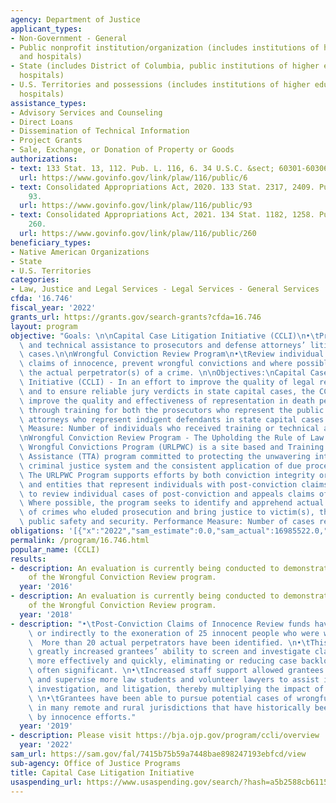 ```yaml
---
agency: Department of Justice
applicant_types:
- Non-Government - General
- Public nonprofit institution/organization (includes institutions of higher education
  and hospitals)
- State (includes District of Columbia, public institutions of higher education and
  hospitals)
- U.S. Territories and possessions (includes institutions of higher education and
  hospitals)
assistance_types:
- Advisory Services and Counseling
- Direct Loans
- Dissemination of Technical Information
- Project Grants
- Sale, Exchange, or Donation of Property or Goods
authorizations:
- text: 133 Stat. 13, 112. Pub. L. 116, 6. 34 U.S.C. &sect; 60301-60306.
  url: https://www.govinfo.gov/link/plaw/116/public/6
- text: Consolidated Appropriations Act, 2020. 133 Stat. 2317, 2409. Pub. L. 116,
    93.
  url: https://www.govinfo.gov/link/plaw/116/public/93
- text: Consolidated Appropriations Act, 2021. 134 Stat. 1182, 1258. Pub. L. 116,
    260.
  url: https://www.govinfo.gov/link/plaw/116/public/260
beneficiary_types:
- Native American Organizations
- State
- U.S. Territories
categories:
- Law, Justice and Legal Services - Legal Services - General Services
cfda: '16.746'
fiscal_year: '2022'
grants_url: https://grants.gov/search-grants?cfda=16.746
layout: program
objective: "Goals: \n\nCapital Case Litigation Initiative (CCLI)\n•\tProvide training\
  \ and technical assistance to prosecutors and defense attorneys’ litigation capital\
  \ cases.\n\nWrongful Conviction Review Program\n•\tReview individual post-conviction\
  \ claims of innocence, prevent wrongful convictions and where possible identify\
  \ the actual perpetrator(s) of a crime. \n\nObjectives:\nCapital Case Litigation\
  \ Initiative (CCLI) - In an effort to improve the quality of legal representation\
  \ and to ensure reliable jury verdicts in state capital cases, the CCLI seeks to\
  \ improve the quality and effectiveness of representation in death penalty cases\
  \ through training for both the prosecutors who represent the public and the defense\
  \ attorneys who represent indigent defendants in state capital cases.  Performance\
  \ Measure: Number of individuals who received training or technical assistance\n\
  \nWrongful Conviction Review Program - The Upholding the Rule of Law and Preventing\
  \ Wrongful Convictions Program (URLPWC) is a site based and Training and Technical\
  \ Assistance (TTA) program committed to protecting the unwavering integrity of the\
  \ criminal justice system and the consistent application of due process for all.\
  \ The URLPWC Program supports efforts by both conviction integrity or review units\
  \ and entities that represent individuals with post-conviction claims of innocence\
  \ to review individual cases of post-conviction and appeals claims of innocence.\
  \ Where possible, the program seeks to identify and apprehend actual perpetrators\
  \ of crimes who eluded prosecution and bring justice to victim(s), thereby enhancing\
  \ public safety and security. Performance Measure: Number of cases reviewed"
obligations: '[{"x":"2022","sam_estimate":0.0,"sam_actual":16985522.0,"usa_spending_actual":15768606.7},{"x":"2023","sam_estimate":13000000.0,"sam_actual":0.0,"usa_spending_actual":10318847.02},{"x":"2024","sam_estimate":12000000.0,"sam_actual":0.0,"usa_spending_actual":-74382.57}]'
permalink: /program/16.746.html
popular_name: (CCLI)
results:
- description: An evaluation is currently being conducted to demonstrate the impact
    of the Wrongful Conviction Review program.
  year: '2016'
- description: An evaluation is currently being conducted to demonstrate the impact
    of the Wrongful Conviction Review program.
  year: '2018'
- description: "•\tPost-Conviction Claims of Innocence Review funds have led directly\
    \ or indirectly to the exoneration of 25 innocent people who were wrongly convicted.\
    \  More than 20 actual perpetrators have been identified. \n•\tThis funding has\
    \ greatly increased grantees’ ability to screen and investigate claims of innocence\
    \ more effectively and quickly, eliminating or reducing case backlogs that were\
    \ often significant. \n•\tIncreased staff support allowed grantees to recruit\
    \ and supervise more law students and volunteer lawyers to assist in case screening,\
    \ investigation, and litigation, thereby multiplying the impact of the grant funds.\
    \ \n•\tGrantees have been able to pursue potential cases of wrongful conviction\
    \ in many remote and rural jurisdictions that have historically been underserved\
    \ by innocence efforts."
  year: '2019'
- description: Please visit https://bja.ojp.gov/program/ccli/overview
  year: '2022'
sam_url: https://sam.gov/fal/7415b75b59a7448bae898247193ebfcd/view
sub-agency: Office of Justice Programs
title: Capital Case Litigation Initiative
usaspending_url: https://www.usaspending.gov/search/?hash=a5b2588cb61158fd1f2485bcad772626
---
```

